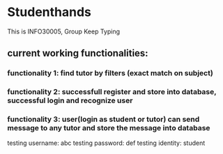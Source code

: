 # Studenthands
This is INFO30005, Group Keep Typing
## current working functionalities:

### functionality 1: find tutor by filters (exact match on subject)

### functionality 2: successfull register and store into database, successful login and recognize user

### functionality 3: user(login as student or tutor) can send message to any tutor and store the message into database 

testing username: abc
testing password: def
testing identity: student

